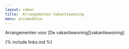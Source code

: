 ```yaml
---
layout: vakwn
title:  Arrangementen Vakantiewoning
menu: accomodatie
---
```


Arrangementen voor [De vakantiewoning][vakantiewoning]

{% include links.md %}
